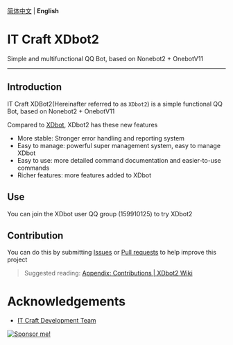 <!--Logo-->

[简体中文](https://github.com/This-is-XiaoDeng/XDbot2#it-craft-xdbot2) | **English**

# IT Craft XDbot2

Simple and multifunctional QQ Bot, based on Nonebot2 + OnebotV11
 
-----

## Introduction

IT Craft XDBot2(Hereinafter referred to as `XDbot2`) is a simple functional QQ Bot, based on Nonebot2 + OnebotV11

Compared to [XDbot](https://github.com/This-is-XiaoDeng/XDbot), XDbot2 has these new features

- More stable: Stronger error handling and reporting system
- Easy to manage: powerful super management system, easy to manage XDbot
- Easy to use: more detailed command documentation and easier-to-use commands
- Richer features: more features added to XDbot

## Use

You can join the XDbot user QQ group (159910125) to try XDbot2

## Contribution

You can do this by submitting [Issues](https://github.com/This-is-XiaoDeng/XDbot2/issues) or [Pull requests](https://github.com/This-is-XiaoDeng/XDbot2/pulls) to help improve this project

> Suggested reading: [Appendix: Contributions | XDbot2 Wiki](https://github.com/This-is-XiaoDeng/XDbot2/wiki/%E9%99%84%E5%BD%95%EF%BC%9A%E8%B4%A1%E7%8C%AE) 

# Acknowledgements

- [IT Craft Development Team](https://itcdt.top)

<a href="https://pay.thisisxd.top/"><img src="https://img.shields.io/badge/Sponsor%20me!-green?logo=wechat&amp;logoColor=white&amp;style=flat" alt="Sponsor me!"></a>

